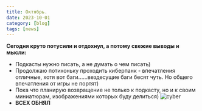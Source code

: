 ```yaml
---
title: Октябрь. 
date: 2023-10-01
category: [blog]
tags: [news]
---
```

**Сегодня круто потусили и отдохнул, а потому свежие выводы и мысли:**
- Подкасты нужно писать, а не думать о чем писать)
- Продолжаю потихоньку проходить киберпанк - впечатления отличные, хотя вот баги......вездесущие баги бесят чуть. Но общего впечатления от игры не портят)
- Пока что планирую возвращение не только к подкасту, но и к своим миниатюрам, изображениями которых буду делиться)
![cyber](https://cdn.pixabay.com/photo/2017/03/28/12/19/cape-cod-2181999__340.jpg)
- **ВСЕХ ОБНЯЛ**